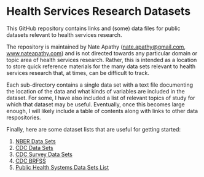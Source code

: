 # Health Services Research Datasets
This GitHub repository contains links and (some) data files for public datasets relevant to health services research.

The repository is maintained by Nate Apathy (nate.apathy@gmail.com, www.nateapathy.com) and is not directed towards any particular domain or topic area of health services research. Rather, this is intended as a location to store quick reference materials for the many data sets relevant to health services research that, at times, can be difficult to track.

Each sub-directory contains a single data set with a text file documenting the location of the data and what kinds of variables are included in the dataset. For some, I have also included a list of relevant topics of study for which that dataset may be useful. Eventually, once this becomes large enough, I will likely include a table of contents along with links to other data respositories.

Finally, here are some dataset lists that are useful for getting started:

1. [NBER Data Sets](http://www.nber.org/data/)
2. [CDC Data Sets](https://www.cdc.gov/DataStatistics/)
3. [CDC Survey Data Sets](https://www.cdc.gov/nchs/surveys.htm)
4. [CDC BRFSS](https://www.cdc.gov/brfss/index.html)
5. [Public Health Systems Data Sets List](http://www.publichealthsystems.org/articles/data-and-methods/datasets)
